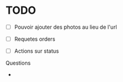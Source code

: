 # TODO

- [ ] Pouvoir ajouter des photos au lieu de l'url
- [ ] Requetes orders
- [ ] Actions sur status


Questions

- 